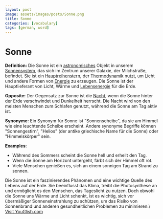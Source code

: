 ```yaml
---
layout: post
image: assets/images/posts/Sonne.png
title: Sonne
categories: [vocabulary]
tags: [german, word]
---
```


# Sonne

**Definition:** Die Sonne ist ein [astronomisches](#) Objekt in unserem [Sonnensystem](#), das sich im Zentrum unserer Galaxie, der Milchstraße, befindet. Sie ist ein [Hauptreihenstern](#), der [Thermodynamik](#) nutzt, um Licht und andere Formen von [Energie](#) zu erzeugen. Die Sonne ist der Hauptlieferant von Licht, Wärme und [Lebensenergie](#) für die Erde.

**Opposite:** Der Gegensatz zur Sonne ist die [Nacht](#), wenn die Sonne hinter der Erde verschwindet und Dunkelheit herrscht. Die Nacht wird von den meisten Menschen zum Schlafen genutzt, während die Sonne am Tag aktiv ist.

**Synonyme:** Ein Synonym für Sonne ist "Sonnenscheibe", da sie am Himmel wie eine leuchtende Scheibe erscheint. Andere synonyme Begriffe können "Sonnengestirn", "Helios" (der antike griechische Name für die Sonne) oder "Himmelskörper" sein.

**Examples:**
- Während des Sommers scheint die Sonne hell und erhellt den Tag.
- Wenn die Sonne am Horizont untergeht, färbt sich der Himmel oft rot.
- Viele Menschen genießen es, sich an einem sonnigen Tag am Strand zu sonnen.

Die Sonne ist ein faszinierendes Phänomen und eine wichtige Quelle des Lebens auf der Erde. Sie beeinflusst das Klima, treibt die Photosynthese an und ermöglicht es den Menschen, das Tageslicht zu nutzen. Doch obwohl die Sonne uns Wärme und Licht schenkt, ist es wichtig, sich vor übermäßiger Sonneneinstrahlung zu schützen, um das Risiko von Sonnenbrand und anderen gesundheitlichen Problemen zu minimieren.\ <a id="yg-widget-0" class="youglish-widget" data-query="Sonne" data-lang="german" data-components="8412" data-auto-start="0" data-bkg-color="theme_light" data-title="How%20to%20pronounce%20Sonne%20in%20German"  rel="nofollow" href="https://youglish.com">Visit YouGlish.com</a><script async src="https://youglish.com/public/emb/widget.js" charset="utf-8"></script>